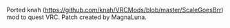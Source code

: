 Ported knah (https://github.com/knah/VRCMods/blob/master/ScaleGoesBrr) mod to quest VRC.
Patch created by MagnaLuna.
